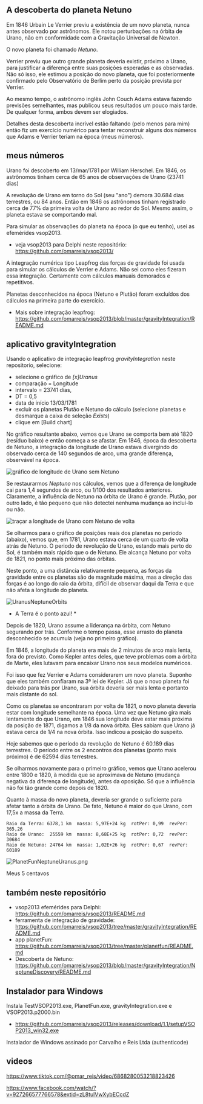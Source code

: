 ## A descoberta do planeta Netuno

Em 1846 Urbain Le Verrier previu a existência de um novo planeta,
nunca antes observado por astrônomos. Ele notou perturbações na órbita 
de Urano, não em conformidade com a Gravitação Universal de Newton.

O novo planeta foi chamado  *Netuno*.

Verrier previu que outro grande planeta deveria existir, próximo a Urano,
para justificar a diferença entre suas posições esperadas e as observadas.
Não só isso, ele estimou a posição do novo planeta,
que foi posteriormente confirmado pelo Observatório de Berlim perto 
da posição prevista por Verrier.

Ao mesmo tempo, o astrônomo inglês John Couch Adams estava fazendo
previsões semelhantes, mas publicou seus resultados um pouco mais tarde.
De qualquer forma, ambos devem ser elogiados.

Detalhes desta descoberta incrível estão faltando (pelo menos para mim)
então fiz um exercício numérico para tentar reconstruir alguns dos
números que Adams e Verrier teriam na época (meus números).

## meus números

Urano foi descoberto em 13/mar/1781 por William Herschel.
Em 1846, os astrônomos tinham cerca de 65 anos de observações de Urano (23741 dias)

A revolução de Urano em torno do Sol (seu "ano") demora 30.684 dias terrestres, ou 84 anos.
Então em 1846 os astrônomos tinham registrado cerca de 77% da primeira volta de Urano ao redor do Sol.
Mesmo assim, o planeta estava se comportando mal.

Para simular as observações do planeta na época (o que eu tenho), usei as efemérides vsop2013.

* veja vsop2013 para Delphi neste repositório: https://github.com/omarreis/vsop2013/

A integração numérica tipo Leapfrog das forças de gravidade foi usada para simular os cálculos de Verrier e Adams.
Não sei como eles fizeram essa integração. Certamente com cálculos manuais demorados e repetitivos.

Planetas desconhecidos na época (Netuno e Plutão) foram excluídos dos cálculos na primeira parte do exercício.

* Mais sobre integração leapfrog: https://github.com/omarreis/vsop2013/blob/master/gravityIntegration/README.md
   
## aplicativo gravityIntegration

Usando o aplicativo de integração leapfrog *gravityIntegration* neste repositorio, selecione:

  * selecione o gráfico de *[x]Uranus* 
  * comparação = Longitude
  * intervalo = 23741 dias,
  * DT = 0,5
  * data de início 13/03/1781
  * excluir os planetas Plutão e Netuno do cálculo (selecione planetas e desmarque a caixa de seleção *Exists*)
  * clique em [Build chart]

No gráfico resultante abaixo, vemos que Urano se comporta bem até 1820 (resíduo baixo) e então começa a se afastar.
Em 1846, época da descoberta de Netuno, a integração da longitude de Urano 
estava divergindo do observado cerca de 140 segundos de arco,
uma grande diferença, observável na época.

![gráfico de longitude de Urano sem Netuno](UranusLongitudeNoNeptune.png)

Se restaurarmos *Neptuno* nos cálculos, vemos que a diferença de longitude cai para 1,4 segundos de arco, 
ou 1/100 dos resultados anteriores. Claramente, a influência de Netuno na órbita de Urano é grande. 
Plutão, por outro lado, é tão pequeno que não detectei nenhuma mudança ao incluí-lo ou não.

![traçar a longitude de Urano com Netuno de volta](UranusLongitudeWithNeptuneAdded.png)

Se olharmos para o gráfico de posições reais dos planetas no período (abaixo),
vemos que, em 1781, Urano estava cerca de um quarto de volta atrás de Netuno. 
O periodo de revolução de Urano, estando mais perto do Sol, é também mais rápido que o de Netuno. 
Ele alcança Netuno por volta de 1821, no ponto mais próximo das órbitas.

Neste ponto, a uma distância relativamente pequena, as forças da gravidade entre os planetas
são de magnitude máxima, mas a direção das forças é ao longo do raio da órbita,
difícil de observar daqui da Terra e que não afeta a longitude do planeta.

![UranusNeptuneOrbits](UranusNeptune1871-1846.png)
* A Terra é o ponto azul! *

Depois de 1820, Urano assume a liderança na órbita,
com Netuno segurando por trás. Conforme o tempo passa, esse arrasto do
planeta desconhecido se acumula (veja no primeiro gráfico).

Em 1846, a longitude do planeta era mais de 2 minutos de arco mais lenta, fora do previsto.
Como Kepler antes deles, que teve problemas com a órbita de Marte,
eles lutavam para encaixar Urano nos seus modelos numéricos.

Foi isso que fez Verrier e Adams considerarem um novo planeta.
Suponho que eles também confiaram na 3ª lei de Kepler. Já que o novo planeta foi
deixado para trás por Urano, sua órbita deveria ser mais lenta e portanto mais distante do sol.

Como os planetas se encontraram por volta de 1821, o novo planeta deveria estar 
com longitude semelhante na época. Uma vez que Netuno gira mais lentamente do que Urano,
em 1846 sua longitude deve estar mais próxima da posição de 1871, digamos a 1/8 da nova órbita.
Eles sabiam que Urano já estava cerca de 1/4 na nova órbita.
Isso indicou a posição do suspeito.

Hoje sabemos que o período da revolução de Netuno é 60.189 dias terrestres.
O período entre os 2 encontros dos planetas (ponto mais próximo) é de 62594 dias terrestres.

Se olharmos novamente para o primeiro gráfico, vemos que Urano acelerou entre
1800 e 1820, à medida que se aproximava de Netuno (mudança negativa da diferença de longitude),
antes da oposição. Só que a influência não foi tão grande como depois de 1820.

Quanto à massa do novo planeta, deveria ser grande o suficiente para afetar tanto a órbita de Urano.
De fato, Netuno é maior do que Urano, com 17,5x a massa da Terra.

    Raio da Terra: 6378,1 km  massa: 5,97E+24 kg  rotPer: 0,99  revPer: 365,26
    Raio de Urano:  25559 km  massa: 8,68E+25 kg  rotPer: 0,72  revPer: 30684
    Raio de Netuno: 24764 km  massa: 1,02E+26 kg  rotPer: 0,67  revPer: 60189
    
![PlanetFunNeptuneUranus.png](PlanetFunNeptuneUranus.png)

Meus 5 centavos

## também neste repositório
* vsop2013 efemérides para Delphi: https://github.com/omarreis/vsop2013/README.md
* ferramenta de integração de gravidade: https://github.com/omarreis/vsop2013/tree/master/gravityIntegration/README.md
* app planetFun: https://github.com/omarreis/vsop2013/tree/master/planetfun/README.md
* Descoberta de Netuno: https://github.com/omarreis/vsop2013/blob/master/gravityIntegration/NeptuneDiscovery/README.md

## Instalador para Windows
Instala TestVSOP2013.exe, PlanetFun.exe, gravityIntegration.exe e VSOP2013.p2000.bin
* https://github.com/omarreis/vsop2013/releases/download/1.1/setupVSOP2013_win32.exe

Instalador de Windows assinado por Carvalho e Reis Ltda (authenticode)

## videos
https://www.tiktok.com/@omar_reis/video/6868280053218823426

https://www.facebook.com/watch/?v=927266577766578&extid=zL8tulVwXybECcdZ








